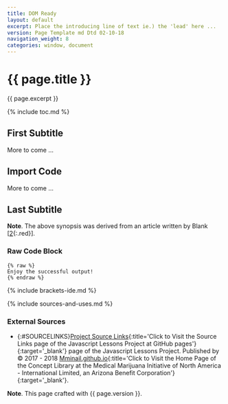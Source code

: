 ```yaml
---
title: DOM Ready
layout: default
excerpt: Place the introducing line of text ie.) the 'lead' here ...
version: Page Template md Dtd 02-10-18
navigation_weight: 8
categories: window, document
---
```

# {{ page.title }}

{{ page.excerpt }}

{% include toc.md %}

## First Subtitle

More to come ...

## Import Code

More to come ...

## Last Subtitle

**Note**. The above synopsis was derived from an article written by Blank [[2](#BLANK){:.red}].

### Raw Code Block

```liquid
{% raw %}
Enjoy the successful output!
{% endraw %}
```

{% include brackets-ide.md %}

{% include sources-and-uses.md %}

### External Sources

- {:#SOURCELINKS}[Project Source Links](https://mminail.github.io/Javascript/Source-Javascript-Links.htm){:title='Click to Visit the Source Links page of the Javascript Lessons Project at GitHub pages'}{:target='_blank'} page of the Javascript Lessons Project. Published by © 2017 - 2018 [Mminail.github.io](https://mminail.github.io/){:title='Click to Visit the Home Page of the Concept Library at the Medical Marijuana Initiative of North America - International Limited, an Arizona Benefit Corporation'}{:target='_blank'}.

**Note**. This page crafted with {{ page.version }}.

